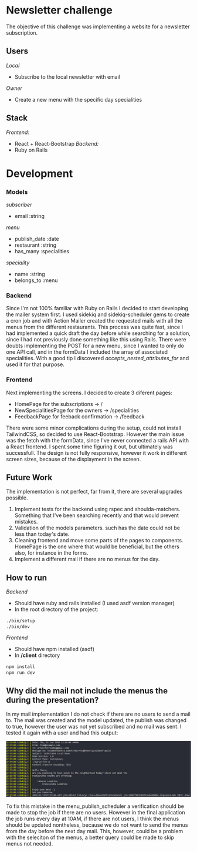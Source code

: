 # Newsletter challenge

The objective of this challenge was implementing a website for a newsletter subscription.

## Users

*Local* 
- Subscribe to the local newsletter with email

*Owner*
- Create a new menu with the specific day specialities

## Stack

*Frontend:* 
- React + React-Bootstrap
*Backend:*
- Ruby on Rails

# Development

### Models

*subscriber*
- email :string

*menu*
- publish_date :date
- restaurant :string
- has_many :specialities

*speciality*
- name :string
- belongs_to :menu

### Backend

Since I'm not 100% familiar with Ruby on Rails I decided to start developing the mailer system first. I used sidekiq and sidekiq-scheduler gems to create a cron job and with Action Mailer created the requested mails with all the menus from the different restaurants. This process was quite fast, since I had implemented a quick draft the day before while searching for a solution, since I had not previously done something like this using Rails. There were doubts implementing the POST for a new menu, since I wanted to only do one API call, and in the formData I included the array of associated specialities. With a good tip I discovered *accepts_nested_attributes_for* and used it for that purpose. 

### Frontend

Next implementing the screens. 
I decided to create 3 diferent pages:
- HomePage for the subscriptions -> /
- NewSpecialitiesPage for the owners -> /specialities
- FeedbackPage for feeback confirmation -> /feedback
  
There were some minor complications during the setup, could not install TailwindCSS, so decided to use React-Bootstrap. However the main issue was the fetch with the formData, since I've never connected a rails API with a React frontend. I spent some time figuring it out, but ultimately was successfull. The design is not fully responsive, however it work in different screen sizes, because of the displayment in the screen.

## Future Work

The implementation is not perfect, far from it, there are several upgrades possible.
1. Implement tests for the backend using rspec and shoulda-matchers. Something that I've been searching recently and that would prevent mistakes.
2. Validation of the models parameters. such has the date could not be less than today's date.
3. Cleaning frontend and move some parts of the pages to components. HomePage is the one where that would be beneficial, but the others also, for instance in the forms.
4. Implement a different mail if there are no menus for the day.

## How to run

*Backend*
- Should have ruby and rails installed (I used asdf version manager)
- In the root directory of the project:
```
./bin/setup
./bin/dev
```

*Frontend*
- Should have npm installed (asdf)
- In **/client** directory
```
npm install
npm run dev
```

## Why did the mail not include the menus the during the presentation?

In my mail implementation I do not check if there are no users to send a mail to. The mail was created and the model updated, the publish was changed to true, however the user was not yet subscribed and no mail was sent. I tested it again with a user and had this output:

![sidekiq](./public/sidekiq.png "Sidekiq terminal output")

To fix this mistake in the menu_publish_scheduler a verification should be made to stop the job if there are no users. However in the final application the job runs every day at 10AM, if there are not users, I think the menus should be updated nontheless, because we do not want to send the menus from the day before the next day mail. This, however, could be a problem with the seleciton of the menus, a better query could be made to skip menus not needed.